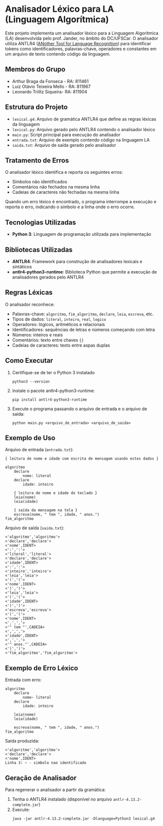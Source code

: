# Analisador Léxico para LA (Linguagem Algorítmica)

Este projeto implementa um analisador léxico para a Linguagem Algorítmica (LA) desenvolvida pelo prof. Jander, no âmbito do DC/UFSCar. O analisador utiliza ANTLR4 ([ANother Tool for Language Recognition](https://www.antlr.org/)) para identificar tokens como identificadores, palavras-chave, operadores e constantes em um arquivo de texto contendo código da linguagem.

## Membros do Grupo

- Arthur Braga da Fonseca - RA: 811461
- Luiz Otávio Teixeira Mello - RA: 811967
- Leonardo Triiltz Siqueira- RA: 811904

## Estrutura do Projeto

- `lexical.g4`: Arquivo de gramática ANTLR4 que define as regras léxicas da linguagem
- `lexical.py`: Arquivo gerado pelo ANTLR4 contendo o analisador léxico
- `main.py`: Script principal para execução do analisador
- `entrada.txt`: Arquivo de exemplo contendo código na linguagem LA
- `saida.txt`: Arquivo de saída gerado pelo analisador

## Tratamento de Erros

O analisador léxico identifica e reporta os seguintes erros:

- Símbolos não identificados
- Comentários não fechados na mesma linha
- Cadeias de caracteres não fechadas na mesma linha

Quando um erro léxico é encontrado, o programa interrompe a execução e reporta o erro, indicando o símbolo e a linha onde o erro ocorre.

## Tecnologias Utilizadas

- **Python 3**: Linguagem de programação utilizada para implementação

## Bibliotecas Utilizadas

- **ANTLR4**: Framework para construção de analisadores lexicais e sintáticos
- **antlr4-python3-runtime**: Biblioteca Python que permite a execução de analisadores gerados pelo ANTLR4

## Regras Léxicas

O analisador reconhece:

- Palavras-chave: `algoritmo`, `fim_algoritmo`, `declare`, `leia`, `escreva`, etc.
- Tipos de dados: `literal`, `inteiro`, `real`, `logico`
- Operadores: lógicos, aritméticos e relacionais
- Identificadores: sequências de letras e números começando com letra
- Números: inteiros e reais
- Comentários: texto entre chaves `{}`
- Cadeias de caracteres: texto entre aspas duplas

## Como Executar

1. Certifique-se de ter o Python 3 instalado
   ```
   python3 --version
   ```
2. Instale o pacote antlr4-python3-runtime:
   ```
   pip install antlr4-python3-runtime
   ```
3. Execute o programa passando o arquivo de entrada e o arquivo de saída:
   ```
   python main.py <arquivo_de_entrada> <arquivo_de_saida>
   ```

## Exemplo de Uso

Arquivo de entrada (`entrada.txt`):

```
{ leitura de nome e idade com escrita de mensagem usando estes dados }

algoritmo
	declare
		nome: literal
	declare
		idade: inteiro

	{ leitura de nome e idade do teclado }
	leia(nome)
	leia(idade)

	{ saída da mensagem na tela }
	escreva(nome, " tem ", idade, " anos.")
fim_algoritmo
```

Arquivo de saída (`saida.txt`):

```
<'algoritmo','algoritmo'>
<'declare','declare'>
<'nome',IDENT>
<':',':'>
<'literal','literal'>
<'declare','declare'>
<'idade',IDENT>
<':',':'>
<'inteiro','inteiro'>
<'leia','leia'>
<'(','('>
<'nome',IDENT>
<')',')'>
<'leia','leia'>
<'(','('>
<'idade',IDENT>
<')',')'>
<'escreva','escreva'>
<'(','('>
<'nome',IDENT>
<',',','>
<'" tem "',CADEIA>
<',',','>
<'idade',IDENT>
<',',','>
<'" anos."',CADEIA>
<')',')'>
<'fim_algoritmo','fim_algoritmo'>
```

## Exemplo de Erro Léxico

Entrada com erro:

```
algoritmo
	declare
		nome~ literal
	declare
		idade: inteiro

	leia(nome)
	leia(idade)

	escreva(nome, " tem ", idade, " anos.")
fim_algoritmo
```

Saída produzida:

```
<'algoritmo','algoritmo'>
<'declare','declare'>
<'nome',IDENT>
Linha 3: ~ - simbolo nao identificado
```

## Geração de Analisador

Para regenerar o analisador a partir da gramática:

1. Tenha o ANTLR4 instalado (disponível no arquivo `antlr-4.13.2-complete.jar`)
2. Execute:
   ```
   java -jar antlr-4.13.2-complete.jar -Dlanguage=Python3 lexical.g4
   ```

